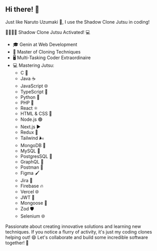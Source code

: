 ## Hi there! 👋

Just like Naruto Uzumaki 🍥, I use the Shadow Clone Jutsu in coding!

👤👥👥👥 Shadow Clone Jutsu Activated! 💻

- 🎓 Genin at Web Development
- 🌟 Master of Cloning Techniques
- 🖥️ Multi-Tasking Coder Extraordinaire
- 💻 Mastering Jutsu:
    - C 🔧
    - Java ☕
    - JavaScript 🌐
    - TypeScript 📜
    - Python 🐍
    - PHP 🐘
    - React ⚛️
    - HTML & CSS 🎨
    - Node.js 🟢
    - Next.js ▶️
    - Redux 🔄
    - Tailwind 🌬️
    - MongoDB 🍃
    - MySQL 🐬
    - PostgresSQL 🐘
    - GraphQL 🔗
    - Postman 📮
    - Figma 🖌️
    - Jira 📌
    - Firebase 🔥
    - Vercel 🌐
    - JWT 🔑
    - Mongoose 🍃
    - Zod 🛡️
    - Selenium 🌐

Passionate about creating innovative solutions and learning new techniques. 
If you notice a flurry of activity, it's just my coding clones helping out! 😄 
Let's collaborate and build some incredible software together! 🚀

